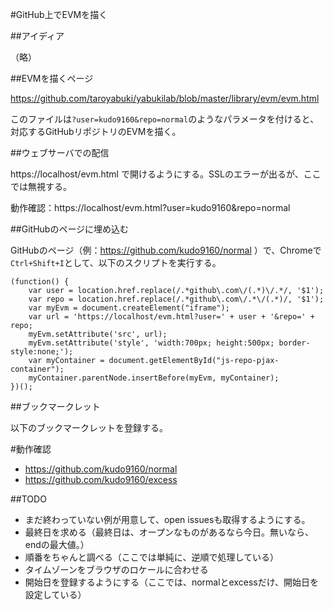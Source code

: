 #GitHub上でEVMを描く

##アイディア

（略）

##EVMを描くページ

https://github.com/taroyabuki/yabukilab/blob/master/library/evm/evm.html

このファイルは`?user=kudo9160&repo=normal`のようなパラメータを付けると、対応するGitHubリポジトリのEVMを描く。

##ウェブサーバでの配信

https://localhost/evm.html で開けるようにする。SSLのエラーが出るが、ここでは無視する。

動作確認：https://localhost/evm.html?user=kudo9160&repo=normal

##GitHubのページに埋め込む

GitHubのページ（例：https://github.com/kudo9160/normal ）で、Chromeで`Ctrl+Shift+I`として、以下のスクリプトを実行する。

```
(function() {
    var user = location.href.replace(/.*github\.com\/(.*)\/.*/, '$1');
    var repo = location.href.replace(/.*github\.com\/.*\/(.*)/, '$1');
    var myEvm = document.createElement("iframe");
    var url = 'https://localhost/evm.html?user=' + user + '&repo=' + repo;
    myEvm.setAttribute('src', url);
    myEvm.setAttribute('style', 'width:700px; height:500px; border-style:none;');
    var myContainer = document.getElementById("js-repo-pjax-container");
    myContainer.parentNode.insertBefore(myEvm, myContainer);
})();
```

##ブックマークレット

以下のブックマークレットを登録する。

#動作確認

* https://github.com/kudo9160/normal
* https://github.com/kudo9160/excess

##TODO

* まだ終わっていない例が用意して、open issuesも取得するようにする。
* 最終日を求める（最終日は、オープンなものがあるなら今日。無いなら、endの最大値。）
* 順番をちゃんと調べる（ここでは単純に、逆順で処理している）
* タイムゾーンをブラウザのロケールに合わせる
* 開始日を登録するようにする（ここでは、normalとexcessだけ、開始日を設定している）
